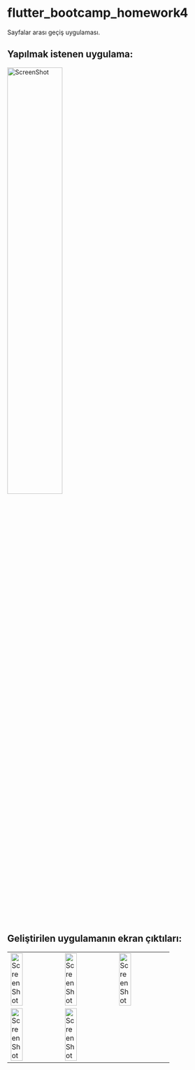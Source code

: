 # flutter_bootcamp_homework4

Sayfalar arası geçiş uygulaması.

## Yapılmak istenen uygulama:


<img src="https://user-images.githubusercontent.com/9364520/186658342-d607e75c-6850-4667-ac08-9da7336d2ae0.jpeg" alt="ScreenShot" style="width: 50%;">

## Geliştirilen uygulamanın ekran çıktıları:
<center>
<table>

  <tr>
    <td><img src="https://user-images.githubusercontent.com/9364520/186657965-28f91348-d1bf-4364-b23f-039289f3cc33.png" alt="ScreenShot" style="width: 50%;"></td>
    <td><img src="https://user-images.githubusercontent.com/9364520/186657995-fa3e788d-d5c8-4e99-b676-b08cf0055f73.png" alt="ScreenShot" style="width: 50%;"></td>
    <td><img src="https://user-images.githubusercontent.com/9364520/186658003-84ffe47b-b05d-400a-b44d-8c352b83163d.png" alt="ScreenShot" style="width: 50%;"></td>
  </tr>
  <tr>
    <td><img src="https://user-images.githubusercontent.com/9364520/186658058-e8a721ff-9b35-4d7c-87c3-c967cf223b58.png" alt="ScreenShot" style="width: 50%;"></td>
    <td><img src="https://user-images.githubusercontent.com/9364520/186658045-2c5d7bdc-b01c-42b2-977e-b38b990d93e6.png" alt="ScreenShot" style="width: 50%;"></td>
  </tr>
  
</table>
</center>











